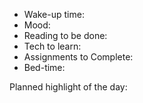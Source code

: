 - Wake-up time:
- Mood:
- Reading to be done:
- Tech to learn:
- Assignments to Complete:
- Bed-time:

Planned highlight of the day:

